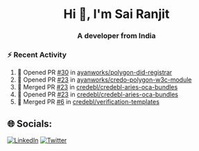 <h1 align="center">Hi 👋, I'm Sai Ranjit</h1>
<h3 align="center">A developer from India</h3>

### :zap: Recent Activity

<!--START_SECTION:activity-->
1. 💪 Opened PR [#30](https://github.com/ayanworks/polygon-did-registrar/pull/30) in [ayanworks/polygon-did-registrar](https://github.com/ayanworks/polygon-did-registrar)
2. 💪 Opened PR [#23](https://github.com/ayanworks/credo-polygon-w3c-module/pull/23) in [ayanworks/credo-polygon-w3c-module](https://github.com/ayanworks/credo-polygon-w3c-module)
3. 🎉 Merged PR [#23](https://github.com/credebl/credebl-aries-oca-bundles/pull/23) in [credebl/credebl-aries-oca-bundles](https://github.com/credebl/credebl-aries-oca-bundles)
4. 💪 Opened PR [#23](https://github.com/credebl/credebl-aries-oca-bundles/pull/23) in [credebl/credebl-aries-oca-bundles](https://github.com/credebl/credebl-aries-oca-bundles)
5. 🎉 Merged PR [#6](https://github.com/credebl/verification-templates/pull/6) in [credebl/verification-templates](https://github.com/credebl/verification-templates)
<!--END_SECTION:activity-->

## 🌐 Socials:
[![LinkedIn](https://img.shields.io/badge/LinkedIn-%230077B5.svg?logo=linkedin&logoColor=white)](https://linkedin.com/in/sairanjit) [![Twitter](https://img.shields.io/badge/Twitter-%231DA1F2.svg?logo=Twitter&logoColor=white)](https://twitter.com/sairanjit_) 
